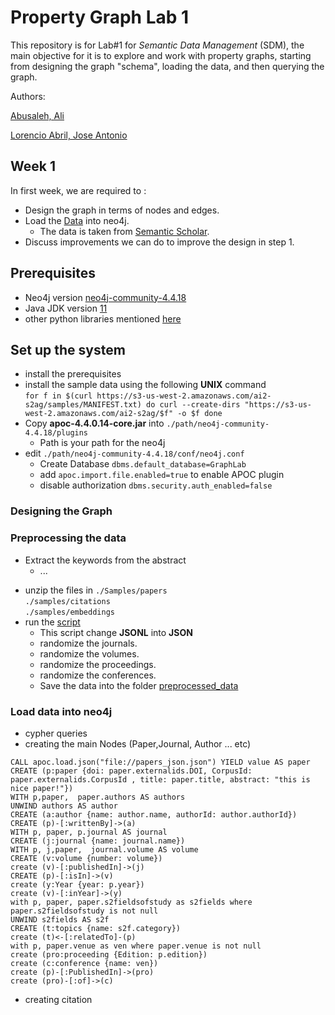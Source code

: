 # Property Graph Lab 1
This repository is for Lab#1 for *Semantic Data Management* (SDM), 
the main objective for it is to explore and work with property graphs,
starting from designing the graph "schema", loading the data, and then querying the graph.

Authors:

[Abusaleh, Ali](github.com/aliabusaleh)

[Lorencio Abril, Jose Antonio](github.com/lorenc1o)

## Week 1
In first week, we are required to :
* Design the graph in terms of nodes and edges.
* Load the [Data](https://blog.allenai.org/new-academic-graph-datasets-released-from-semantic-scholar-18b6b3b3140e)  into neo4j.
  * The data is taken from [Semantic Scholar](https://www.semanticscholar.org/).
* Discuss improvements we can do to improve the design in step 1.

## Prerequisites
 * Neo4j version [neo4j-community-4.4.18](https://neo4j.com/download-center/#community)
 * Java JDK version [11](https://www.oracle.com/es/java/technologies/javase/jdk11-archive-downloads.html)
 * other python libraries mentioned [here](requirements.txt)

## Set up the system 
* install the prerequisites
* install the sample data using the following <b>UNIX</b> command <br>
``
for f in $(curl https://s3-us-west-2.amazonaws.com/ai2-s2ag/samples/MANIFEST.txt)
  do curl --create-dirs "https://s3-us-west-2.amazonaws.com/ai2-s2ag/$f" -o $f
done
`` <br>
* Copy <b>apoc-4.4.0.14-core.jar</b> into ``./path/neo4j-community-4.4.18/plugins``
  * Path is your path for the neo4j
* edit ``./path/neo4j-community-4.4.18/conf/neo4j.conf``
  * Create Database ``dbms.default_database=GraphLab``
  * add ``apoc.import.file.enabled=true`` to enable APOC plugin
  * disable authorization ``dbms.security.auth_enabled=false``

### Designing the Graph 

[//]: # (% plesae add the schema and description) 

### Preprocessing the data
* Extract the keywords from the abstract
  * ...
  
[//]: # (  * I will add this later )

* unzip the files in ``./Samples/papers`` <br> ``./samples/citations``<br> ``./samples/embeddings`` <br>
* run the [script](data_preperation.py)
  * This script change <b>JSONL</b> into <b>JSON</b>
  * randomize the journals.
  * randomize the volumes.
  * randomize the proceedings.
  * randomize the conferences.
  * Save the data into the folder [preprocessed_data](./preprocessed_data/)
### Load data into neo4j 
*  cypher queries 
  * creating the main Nodes (Paper,Journal, Author ... etc) <br>
```
CALL apoc.load.json("file://papers_json.json") YIELD value AS paper
CREATE (p:paper {doi: paper.externalids.DOI, CorpusId: paper.externalids.CorpusId , title: paper.title, abstract: "this is nice paper!"})
WITH p,paper,  paper.authors AS authors 
UNWIND authors AS author
CREATE (a:author {name: author.name, authorId: author.authorId})
CREATE (p)-[:writtenBy]->(a)
WITH p, paper, p.journal AS journal
CREATE (j:journal {name: journal.name})
WITH p, j,paper,  journal.volume AS volume
CREATE (v:volume {number: volume})
create (v)-[:publishedIn]->(j)
CREATE (p)-[:isIn]->(v)
create (y:Year {year: p.year})
create (v)-[:inYear]->(y)
with p, paper, paper.s2fieldsofstudy as s2fields where paper.s2fieldsofstudy is not null
UNWIND s2fields AS s2f
CREATE (t:topics {name: s2f.category})
create (t)<-[:relatedTo]-(p)
with p, paper.venue as ven where paper.venue is not null 
create (pro:proceeding {Edition: p.edition})
create (c:conference {name: ven})
create (p)-[:PublishedIn]->(pro)
create (pro)-[:of]->(c)
```
* creating citation 

[//]: # (* TO BE ADD LATER )

